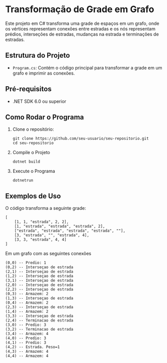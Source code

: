 # Transformação de Grade em Grafo

Este projeto em C# transforma uma grade de espaços em um grafo, onde os vértices representam conexões entre estradas e os nós representam prédios, interseções de estradas, mudanças na estrada e terminações de estradas.

## Estrutura do Projeto

- `Program.cs`: Contém o código principal para transformar a grade em um grafo e imprimir as conexões.

## Pré-requisitos

- .NET SDK 6.0 ou superior

## Como Rodar o Programa

1. Clone o repositório:
   ```
   git clone https://github.com/seu-usuario/seu-repositorio.git
   cd seu-repositorio
   ```
2. Compile o Projeto
	```
    dotnet build 
    ```
3. Execute o Programa
	```
	dotnetrun
    ```
## Exemplos de Uso

O código transforma a seguinte grade:
```
[
    [1, 1, "estrada", 2, 2],
    [1, "estrada", "estrada", "estrada", 2],
    ["estrada", "estrada", "estrada", "estrada", ""],
    [3, "estrada", "", "estrada", 4],
    [3, 3, "estrada", 4, 4]
]
```

Em um grafo com as seguintes conexões

```
(0,0) -- Predio: 1
(0,2) -- Interseçao de estrada
(2,1) -- Interseçao de estrada
(1,2) -- Interseçao de estrada
(3,1) -- Interseçao de estrada
(2,0) -- Interseçao de estrada
(2,2) -- Interseçao de estrada
(0,3) -- Armazem: 2
(1,3) -- Interseçao de estrada
(0,4) -- Armazem: 2
(2,3) -- Interseçao de estrada
(1,4) -- Armazem: 2
(3,3) -- Interseçao de estrada
(2,4) -- Terminacao de estrada
(3,0) -- Predio: 3
(3,2) -- Terminacao de estrada
(3,4) -- Armazem: 4
(4,0) -- Predio: 3
(4,1) -- Predio: 3
(4,2) -- Estrada. Peso=1
(4,3) -- Armazem: 4
(4,4) -- Armazem: 4

```
